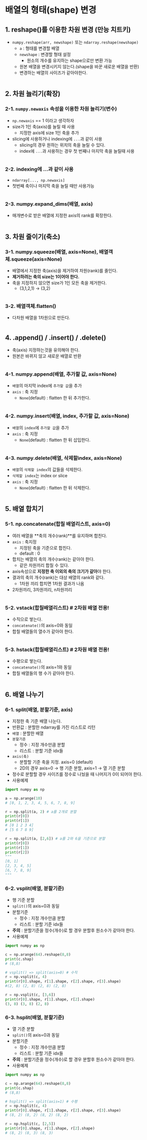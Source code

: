 # 배열의 형태(shape) 변경

## 1. reshape()를 이용한 차원 변경 (만능 치트키)
- `numpy.reshape(arr, newshape)` 또는 `ndarray.reshape(newshape)`
    - `a` : 형태를 변경할 배열
    - `newshape` : 변경할 형태 설정
        - 원소의 개수를 유지하는 shape으로만 변환 가능
    - 원본 배열을 변경시키지 않는다.(shape을 바꾼 새로운 배열을 반환)
    - 변경하는 배열의 사이즈가 같아야한다.
```python

```

## 2. 차원 늘리기(확장)
### 2-1. `numpy.newaxis` 속성을 이용한 차원 늘리기(변수)
- `np.newaxis` == 1 이라고 생각하자
- size가 1인 축(axis)를 늘릴 때 사용
    - 지정한 axis에 size 1인 축을 추가
- slicing에 사용하거나 indexing에 `...`과 같이 사용
    - slicing의 경우 원하는 위치의 축을 늘릴 수 있다.
    - index에 `...`과 사용하는 경우 첫 번쨰나 마지막 축을 늘릴때 사용
```python

```
### 2-2. indexing에 ...과 같이 사용
- `ndarray[..., np.newaxis]`
- 첫번째 축이나 마지막 축을 늘릴 때만 사용가능
```python

```
### 2-3. numpy.expand_dims(배열, axis)
- 매개변수로 받은 배열에 지정한 axis의 rank를 확장한다.
```python

```
## 3. 차원 줄이기(축소)
### 3-1. numpy.squeeze(배열, axis=None), 배열객체.squeeze(axis=None)
- 배열에서 지정한 축(axis)을 제거하여 차원(rank)를 줄인다.
- **제거하려는 축의 size는 1이어야 한다.**
- 축을 지정하지 않으면 size가 1인 모든 축을 제거한다.
    - (3,1,2,1) -> (3,2)
```python

```
### 3-2. 배열객체.flatten()
- 다차원 배열을 1차원으로 만든다.
```python

```
## 4. .append() / .insert() / .delete()
-  축(axis)  지정하는것을 유의해야 한다.
-  원본은 바뀌지 않고 새로운 배열로 반환
```python

```
### 4-1. numpy.append(배열, 추가할 값, axis=None)
- `배열`의 마지막 index에 `추가할 값`을 추가
- `axis` : 축 지정
    - `None`(default) : flatten 한 뒤 추가한다.
```python

```
### 4-2. numpy.insert(배열, index, 추가할 값, axis=None)
- `배열`의 `index`에 `추가할 값`을 추가
- `axis` : 축 지정
    - `None`(default) : flatten 한 뒤 삽입한다.
```python

```
### 4-3. numpy.delete(배열, 삭제할index, axis=None)
- `배열`의 `삭제할 index`의 값들을 삭제한다.
- `삭제할 index`는 index or slice
- `axis` : 축 지정
    - `None`(default) : flatten 한 뒤 삭제한다.
```python

```
## 5. 배열 합치기
### 5-1. np.concatenate(합칠 배열리스트, axis=0)
- 여러 배열을 **축의 개수(rank)**를 유지하며 합친다.
- `axis` : 축지정
    - 지정된 축을 기준으로 합친다.
    - default : 0
- 합치는 배열의 축의 개수(rank)는 같아야 한다.
    - 같은 차원끼리 합칠 수 있다.
- axis속성으로 **지정한 축 이외의 축의 크기가 같아**야 한다.
- 결과의 축의 개수(rank)는 대상 배열의 rank와 같다.
    - 1차원 끼리 합치면 1차원 결과가 나옴
- 2차원끼리, 3차원끼리, n차원끼리
```python

```
### 5-2. vstack(합칠배열리스트) # 2차원 배열 전용!
- 수직으로 쌓는다.
- `concatenate()`의 axis=0와 동일
- 합칠 배열들의 열수가 같아야 한다.
```python

```

### 5-3. hstack(합칠배열리스트) # 2차원 배열 전용!
- 수평으로 쌓는다.
- `concatenate()`의 axis=1와 동일
- 합칠 배열들의 행 수가 같아야 한다.
```python

```
## 6. 배열 나누기
### 6-1. split(배열, 분할기준, axis)
- 지정한 축 기준 배열 나눈다.
- 반환값 : 분할한 ndarray를 가진 리스트로 리턴
- `배열` : 분할한 배열
- `분할기준`
    - 정수 : 지정 개수만큼 분할
    - 리스트 : 분할 기준 idx들
- `axis(축)`
    - 분할할 기준 축을 지정. axis=0 (default)
    - 2D의 경우 axis=0 -> 행 기준 분할, axis=1 -> 열 기준 분할
- 정수로 분할할 경우 사이즈를 정수로 나눴을 때 나머지가 0이 되어야 한다.
- 사용예제
```python
import numpy as np

a = np.arange(10)
# [0, 1, 2, 3, 4, 5, 6, 7, 8, 9]

r = np.split(a, 2) # a를 2개로 분할
print(r[0])
print(r[1])
# [0 1 2 3 4]
# [5 6 7 8 9]

r = np.split(a, [2,6]) # a를 2와 6을 기준으로 분할
print(r[0])
print(r[1])
print(r[2])
"""
[0, 1]
[2, 3, 4, 5]
[6, 7, 8, 9]
"""
```
### 6-2. vsplit(배열, 분할기준)
- 행 기준 분할
- `split()`의 axis=0과 동일
- 분할기준
    - 정수 : 지정 개수만큼 분할
    - 리스트 : 분할 기준 idx들
- **주의** : 분할기준을 정수(개수)로 할 경우 분할후 원소수가 같아야 한다.
- 사용예제
```python
import numpy as np

c = np.arange(64).reshape(8,8)
print(c.shap)
# (8,8)

# vsplit() => split(axis=0) # 수직
r = np.vsplit(c, 4)
print(r[0].shape, r[1].shape, r[2].shape, r[3].shape)
#(2, 8) (2, 8) (2, 8) (2, 8)

r = np.vsplit(c, [3,6])
print(r[0].shape, r[1].shape, r[2].shape)
(3, 8) (3, 8) (2, 8)
```
### 6-3. hsplit(배열, 분할기준)
- 열 기준 분할
- `split()`의 axis=0과 동일
- 분할기준
    - 정수 : 지정 개수만큼 분할
    - 리스트 : 분할 기준 idx들
- **주의** : 분할기준을 정수(개수)로 할 경우 분할후 원소수가 같아야 한다.
- 사용예제
```python
import numpy as np

c = np.arange(64).reshape(8,8)
print(c.shap)
# (8,8)

# hsplit() => split(axis=1) # 수평
r = np.hsplit(c, 4)
print(r[0].shape, r[1].shape, r[2].shape, r[3].shape)
# (8, 2) (8, 2) (8, 2) (8, 2)

r = np.hsplit(c, [2,5])
print(r[0].shape, r[1].shape, r[2].shape)
# (8, 2) (8, 3) (8, 3)
```
